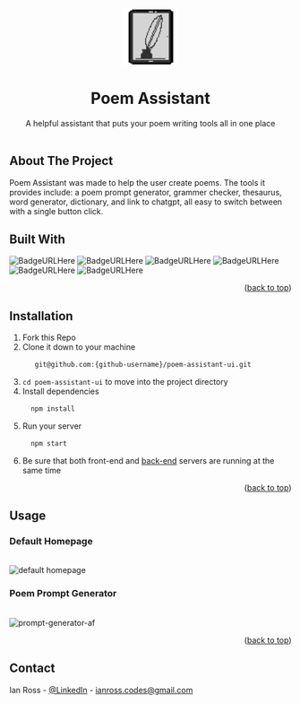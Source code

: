<a name="readme-top"></a>


<!-- PROJECT LOGO -->
<br />
<div align="center">
  <img src="./src/assets/logo.png" alt="Logo" width="20%" height="20%" >
  <h1 align="center">Poem Assistant</h1>
  <p align="center">
    A helpful assistant that puts your poem writing tools all in one place
    <br />
    <br />
  </p>
</div>

<!-- ABOUT THE PROJECT -->
## About The Project

Poem Assistant was made to help the user create poems. The tools it provides include: a poem prompt generator, grammer checker, thesaurus, word generator, dictionary, and link to chatgpt, all easy to switch between with a single button click.

## Built With
  ![BadgeURLHere](https://img.shields.io/badge/React-20232A?style=for-the-badge&logo=react&logoColor=61DAFB)
  ![BadgeURLHere](https://img.shields.io/badge/JavaScript-323330?style=for-the-badge&logo=javascript&logoColor=F7DF1E)
  ![BadgeURLHere](https://img.shields.io/badge/CSS3-1572B6?style=for-the-badge&logo=css3&logoColor=white)
  ![BadgeURLHere](https://img.shields.io/badge/HTML5-E34F26?style=for-the-badge&logo=html5&logoColor=white)
  ![BadgeURLHere](https://img.shields.io/badge/json-5E5C5C?style=for-the-badge&logo=json&logoColor=white)
  ![BadgeURLHere](https://img.shields.io/badge/Vercel-000000?style=for-the-badge&logo=vercel&logoColor=white)
  <p align="right">(<a href="#readme-top">back to top</a>)</p>

<!-- INSTALLATION -->
## Installation

1. Fork this Repo
2. Clone it down to your machine
   ```sh
      git@github.com:{github-username}/poem-assistant-ui.git
   ```
4. `cd poem-assistant-ui` to move into the project directory
5. Install dependencies
   ```sh
     npm install
   ```
6. Run your server
   ```sh
     npm start
   ```
8. Be sure that both front-end and <a href="https://github.com/ross-ian28/poem-assistant-api#readme-top">back-end</a> servers are running at the same time

<p align="right">(<a href="#readme-top">back to top</a>)</p>



<!-- USAGE EXAMPLES -->
## Usage
<h3>Default Homepage</h3>
<br>
<img width="400" alt="default homepage" src="https://github.com/ross-ian28/poem-assistant-ui/assets/92543573/008e2366-9b3f-4906-bd94-834dcdd1f3be">

<h3>Poem Prompt Generator</h3>
<br>
<img width="400" alt="prompt-generator-af" src="https://github.com/ross-ian28/poem-assistant-ui/assets/92543573/a70a60da-60e8-491a-a43c-383f9afec0e3">

<p align="right">(<a href="#readme-top">back to top</a>)</p>


<!-- CONTACT -->
## Contact

Ian Ross - [@LinkedIn](https://github.com/ross-ian28) - ianross.codes@gmail.com
